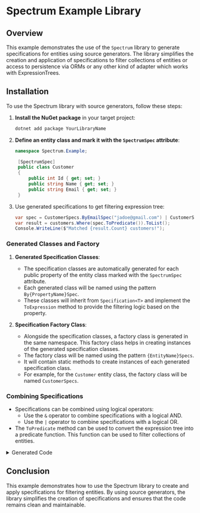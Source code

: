 # Spectrum Example Library

## Overview

This example demonstrates the use of the `Spectrum` library to generate specifications for entities using source
generators. The library simplifies the creation and application of specifications to filter collections of entities
or access to persistence via ORMs or any other kind of adapter which works with ExpressionTrees.

## Installation

To use the Spectrum library with source generators, follow these steps:

1. **Install the NuGet package** in your target project:
   ```sh
   dotnet add package YourLibraryName
   ```
2. **Define an entity class and mark it with the `SpectrumSpec` attribute**:
   ```csharp
   namespace Spectrum.Example;
   
    [SpectrumSpec]
    public class Customer
    {
        public int Id { get; set; }
        public string Name { get; set; }
        public string Email { get; set; }
    }
   ```
3. Use generated specifications to get filtering expression tree:

   ```csharp
   var spec = CustomerSpecs.ByEmailSpec("jadoe@gmail.com") | CustomerSpecs.ByNameSpec("John Doe");
   var result = customers.Where(spec.ToPredicate()).ToList();
   Console.WriteLine($"Matched {result.Count} customers!");
   ```

### Generated Classes and Factory

1. **Generated Specification Classes**:
    - The specification classes are automatically generated for each public property of the entity class marked with
      the `SpectrumSpec` attribute.
    - Each generated class will be named using the pattern `By{PropertyName}Spec`.
    - These classes will inherit from `Specification<T>` and implement the `ToExpression` method to provide the
      filtering
      logic based on the property.

2. **Specification Factory Class**:
    - Alongside the specification classes, a factory class is generated in the same namespace. This factory class helps
      in creating instances of the generated specification classes.
    - The factory class will be named using the pattern `{EntityName}Specs`.
    - It will contain static methods to create instances of each generated specification class.
    - For example, for the `Customer` entity class, the factory class will be named `CustomerSpecs`.

### Combining Specifications

- Specifications can be combined using logical operators:
    - Use the `&` operator to combine specifications with a logical AND.
    - Use the `|` operator to combine specifications with a logical OR.
- The `ToPredicate` method can be used to convert the expression tree into a predicate function. This function can be
  used to filter collections of entities.

<details>
  <summary>Generated Code</summary>

### Specification Classes

Generate specification classes for filtering `Customer` entities:

#### ByEmailSpec

   ```csharp
   using Spectrum.Core;
   using System.Linq.Expressions;
   using Spectrum.Example;
   
   namespace Spectrum.Example.Specs.Customer
   {
       public class ByEmailSpec(string v) : Specification<Spectrum.Example.Customer>
       {
           private readonly string _v = v;
   
           public override Expression<Func<Spectrum.Example.Customer, bool>> ToExpression()
               => (t => t.Email.Equals(_v));
       }
   }
   ```

#### ByIdSpec

   ```csharp
   using Spectrum.Core;
   using System.Linq.Expressions;
   using Spectrum.Example;
   
   namespace Spectrum.Example.Specs.Customer
   {
       public class ByIdSpec(int v) : Specification<Spectrum.Example.Customer>
       {
           private readonly int _v = v;
   
           public override Expression<Func<Spectrum.Example.Customer, bool>> ToExpression()
               => (t => t.Id.Equals(_v));
       }
   }
   ```

#### ByNameSpec

   ```csharp
   using Spectrum.Core;
   using System.Linq.Expressions;
   using Spectrum.Example;
   
   namespace Spectrum.Example.Specs.Customer
   {
       public class ByNameSpec(string v) : Specification<Spectrum.Example.Customer>
       {
           private readonly string _v = v;
   
           public override Expression<Func<Spectrum.Example.Customer, bool>> ToExpression()
               => (t => t.Name.Equals(_v));
       }
   }
   ```

### Specifications Factory

Provide methods to easily create specification instances:
   
   ```csharp
   using Spectrum.Core;
   using System.Linq.Expressions;
   
   namespace Spectrum.Example.Specs.Customer
   {
       public static class CustomerSpecs
       {
           public static Specification<Spectrum.Example.Customer> All<T>() => Specification<Spectrum.Example.Customer>.True;
   
           public static ByIdSpec ByIdSpec(int v) => new(v);
           public static ByNameSpec ByNameSpec(string v) => new(v);
           public static ByEmailSpec ByEmailSpec(string v) => new(v);
       }
   }
   ```
</details>

## Conclusion

This example demonstrates how to use the Spectrum library to create and apply specifications for filtering entities. By
using source generators, the library simplifies the creation of specifications and ensures that the code remains clean
and maintainable.
